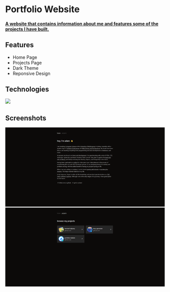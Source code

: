 # Portfolio Website
#### [A website that contains information about me and features some of the projects I have built.](https://adamsnow.dev)

## Features
- Home Page
- Projects Page
- Dark Theme
- Reponsive Design

## Technologies
[![](https://skillicons.dev/icons?i=html,css,js,ts,astro,git,tailwind,github,vscode,vercel,bash,md)](https://adamsnow.dev)

## Screenshots
[![](public/home-screenshot.png)](https://adamsnow.dev)
[![](public/projects-screenshot.png)](https://adamsnow.dev)
